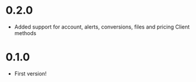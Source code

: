 # 0.2.0

* Added support for account, alerts, conversions, files and pricing Client methods 

# 0.1.0

* First version!